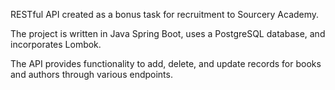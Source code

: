 RESTful API created as a bonus task for recruitment to Sourcery Academy.

The project is written in Java Spring Boot, uses a PostgreSQL database, and incorporates Lombok.

The API provides functionality to add, delete, and update records for books and authors through various endpoints.
